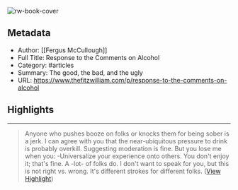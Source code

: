 ![rw-book-cover](https://substackcdn.com/image/fetch/w_1200,h_600,c_limit,f_jpg,q_auto:good,fl_progressive:steep/https%3A%2F%2Fbucketeer-e05bbc84-baa3-437e-9518-adb32be77984.s3.amazonaws.com%2Fpublic%2Fimages%2Fa4d70357-514f-43c1-b736-5c01139576ae_3000x2413.jpeg)

## Metadata
- Author: [[Fergus McCullough]]
- Full Title: Response to the Comments on Alcohol
- Category: #articles
- Summary: The good, the bad, and the ugly
- URL: https://www.thefitzwilliam.com/p/response-to-the-comments-on-alcohol

## Highlights
***

> Anyone who pushes booze on folks or knocks them for being sober is a jerk. I can agree with you that the near-ubiquitous pressure to drink is probably overkill. Suggesting moderation is fine. But you lose me when you:
> -Universalize your experience onto others. You don't enjoy it; that's fine. A -lot- of folks do. I don't want to speak for you, but this is not right vs. wrong. It's different strokes for different folks. ([View Highlight](https://read.readwise.io/read/01gyjjn0a8kcmy4nw5t5g8bnsk))

